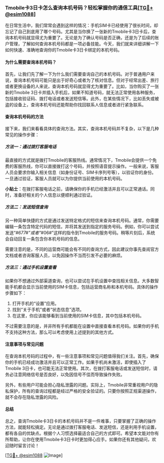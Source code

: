 ### Tmobile卡3日卡怎么查询本机号码？轻松掌握你的通信工具[[TG💪+ @esim1088](https://t.me/s/esim1088)]

在日常生活中，我们常常会遇到这样的情况：手机SIM卡已经使用了很长时间，却忘记了自己到底用了哪个号码。尤其是当你换了一张新的Tmobile卡3日卡后，查询本机号码就显得尤为重要了。无论是为了确认号码是否正确，还是为了后续的账户管理，了解如何查询本机号码都是一项必备技能。今天，我们就来详细讲解一下如何快速、准确地查询你的Tmobile卡3日卡绑定的本机号码。

#### 为什么需要查询本机号码？

首先，让我们先了解一下为什么我们需要查询自己的本机号码。对于普通用户来说，查询本机号码可能只是出于好奇心或者为了核对信息。但对于经常出差、旅行或者更换设备的人来说，查询本机号码就显得尤为重要了。比如，当你购买了一张新的Tmobile 3日卡并插入手机后，如果不知道号码，就无法正常使用各种服务，包括接收验证码、拨打电话或者发送短信等。此外，在某些情况下，比如丢失或被盗的设备上，查询本机号码还能帮助你找回联系人信息或者进行紧急联系。

#### 查询本机号码的方法

接下来，我们来看看具体的查询方法。其实，查询本机号码并不复杂，以下是几种常见的操作步骤：

##### 方法一：通过拨打客服电话

最直接的方式就是拨打Tmobile的客服热线。通常情况下，Tmobile会提供一个免费的客服热线，你可以直接拨打这个号码，并按照语音提示操作。一般来说，客服人员会要求你输入相关信息（如身份证号、SIM卡序列号等），以验证你的身份。一旦通过验证，客服人员就可以为你提供当前使用的本机号码。

**小贴士**：在拨打客服电话之前，请确保你的手机已经激活并且可以正常通话。同时，准备好相关的个人信息以便顺利通过验证。

##### 方法二：发送短信查询

另一种简单快捷的方式是通过发送特定格式的短信来查询本机号码。通常，你需要编辑一条包含特定代码的短信，并将其发送到指定的服务号码。例如，你可以尝试发送“*#677#”或者“*#06#”这样的指令到Tmobile的服务号码。稍等片刻后，系统会自动回复一条包含你本机号码的信息。

需要注意的是，不同的运营商可能会有不同的查询方式，因此建议你事先查阅官方文档或者咨询客服人员，以免因操作不当而引发不必要的麻烦。

##### 方法三：通过手机设置查看

如果你不想通过外部渠道查询，也可以尝试在手机设置中查找相关信息。大多数智能手机都会显示当前使用的SIM卡信息，包括运营商名称和本机号码。具体的操作步骤如下：

1. 打开手机的“设置”应用。
2. 找到“关于手机”或者“状态信息”选项。
3. 在这里，你应该能够看到当前使用的SIM卡信息，其中包括本机号码。

不过需要注意的是，并非所有手机都能在设置中直接查看本机号码。如果你的手机不支持这种方法，那么可以考虑使用上述提到的其他方式。

#### 注意事项与常见问题

在查询本机号码的过程中，有一些注意事项和常见问题值得我们关注。首先，确保你的手机已经成功激活并且可以正常工作。如果手机尚未激活，即使插入了Tmobile 3日卡，也可能无法正常使用。其次，在拨打客服电话或发送短信时，请务必注意网络信号是否良好，以免因信号不佳而导致操作失败。

另外，有些用户可能会担心隐私泄露的问题。实际上，Tmobile非常重视用户的隐私保护，所有的查询过程都是经过严格的安全验证的。只要你按照正规渠道操作，就不会存在隐私泄露的风险。

#### 总结

总之，查询Tmobile卡3日卡的本机号码并不是一件难事，只要掌握了正确的操作方法，就能轻松搞定。无论是通过拨打客服电话、发送短信，还是利用手机设置，都有各自的优缺点。根据个人习惯选择最适合自己的方式即可。希望本文能对你有所帮助，让你在使用Tmobile卡3日卡时更加得心应手。如果你还有其他疑问，欢迎随时留言讨论！

[[TG💪+ @esim1088](https://t.me/s/esim1088) ![Image](https://i.postimg.cc/4NQfJmqS/Snipaste-2025-05-13-00-14-12.png)]